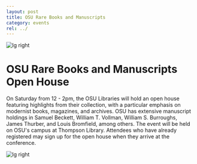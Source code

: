 ```yaml
---
layout: post
title: OSU Rare Books and Manuscripts
category: events
rel: ../
---
```


![lg right](../assets/Messenger.tif)

# OSU Rare Books and Manuscripts Open House

On Saturday from 12 - 2pm, the OSU Libraries will hold an open house featuring highlights from their collection, with a particular emphasis on modernist books, magazines, and archives. OSU has extensive manuscript holdings in Samuel Beckett, William T. Vollman, William S. Burroughs, James Thurber, and Louis Bromfield, among others. The event will be held on OSU's campus at Thompson Library.  Attendees who have already registered may sign up for the open house when they arrive at the conference.

![lg right](../assets/Broom.JPG)

<br>
<br>
<br>
<br>
<br>
<br>
<br>
<br>
<br>
<br>
<br>
<br>
<br>
<br>
<br>
<br>
<br>
<br>
<br>
<br>
